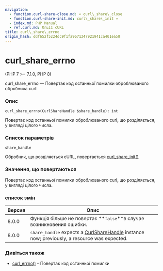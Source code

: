 ```yaml
---
navigation:
  - function.curl-share-close.md: « curl\_share\_close
  - function.curl-share-init.md: curl\_share\_init »
  - index.md: PHP Manual
  - ref.curl.md: Опції cURL
title: curl\_share\_errno
origin_hash: ddf652f5224dc9f1fa9671347921941ca401ea50
---
```

# curl\_share\_errno

(PHP 7 >= 7.1.0, PHP 8)

curl\_share\_errno — Повертає код останньої помилки оброблюваного обробника curl

### Опис

```methodsynopsis
curl_share_errno(CurlShareHandle $share_handle): int
```

Повертає код останньої помилки оброблюваного curl, що розділяється, у вигляді цілого числа.

### Список параметрів

`share_handle`

Обробник, що розділяється cURL, повертається [curl\_share\_init()](function.curl-share-init.md)

### Значення, що повертаються

Повертає код останньої помилки оброблюваного curl, що розділяється, у вигляді цілого числа.

### список змін

| Версия | Опис |
| --- | --- |
| 8.0.0 | Функція більше не повертає \*\*`false`\*\*в случае возникновения ошибки. |
| 8.0.0 | `share_handle` expects a [CurlShareHandle](class.curlsharehandle.md) instance now; previously, a resource was expected. |

### Дивіться також

-   [curl\_errno()](function.curl-errno.md) \- Повертає код останньої помилки
